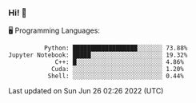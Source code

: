 ### Hi! :panda_face:

:desktop_computer: Programming Languages:

```
          Python: ██████████████████░░░░░░░ 73.88%
Jupyter Notebook: █████░░░░░░░░░░░░░░░░░░░░ 19.32%
             C++: █░░░░░░░░░░░░░░░░░░░░░░░░ 4.86%
            Cuda: ░░░░░░░░░░░░░░░░░░░░░░░░░ 1.20%
           Shell: ░░░░░░░░░░░░░░░░░░░░░░░░░ 0.44%
```

Last updated on Sun Jun 26 02:26 2022 (UTC)
